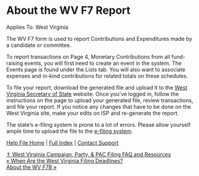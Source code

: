  About the WV F7 Report
==========

Applies To: West Virginia

The WV F7 form is used to report Contributions and Expenditures made by a candidate or committee. 

To report transactions on Page 4, Monetary Contributions from all fund-raising events, you will first need to create an event in the system. The Events page is found under the Lists tab. You will also want to associate expenses and in-kind contributions for related totals on these schedules.

To file your report, download the generated file and upload it to the [West Virginia Secretary of State](https://cfrs.wvsos.gov/#/index) website. Once you’ve logged in, follow the instructions on the page to upload your generated file, review transactions, and file your report. If you notice any changes that have to be done on the West Virginia site, make your edits on ISP and re-generate the report.

The state’s e-filing system is prone to a lot of errors. Please allow yourself ample time to upload the file to the [e-filing system](https://cfrs.wvsos.gov/#/index).

[Help File Home](/help/) | [Full Index](/Help-File-Directory/) | [Contact Support](mailto:support@ISPolitical.com)

[⇑ West Virginia Campaign, Party, & PAC Filing FAQ and Resources](/West-Virginia-Campaign-Party-PAC-Filing-FAQ-and-Resources)  
[« When Are the West Virginia Filing Deadlines?](/When-Are-the-West-Virginia-Filing-Deadlines)  
[About the WV F7B »](/About-the-WV-F7B)